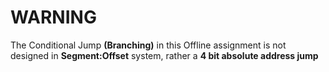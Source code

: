 # WARNING

The Conditional Jump **(Branching)** in this Offline assignment is not designed in **Segment:Offset** system, rather  a **4 bit absolute address jump** 
